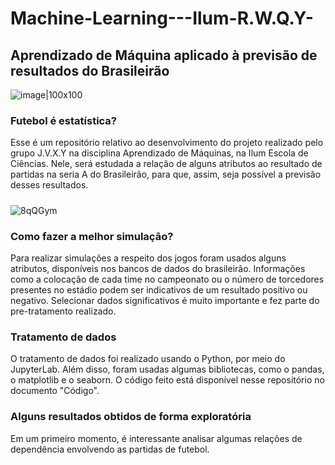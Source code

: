 # Machine-Learning---Ilum-R.W.Q.Y-

## Aprendizado de Máquina aplicado à previsão de resultados do Brasileirão

![image|100x100](https://user-images.githubusercontent.com/107067724/184998620-beb7c37b-20d5-4ec9-843a-a624387f682e.png)

### Futebol é estatística?
Esse é um repositório relativo ao desenvolvimento do projeto realizado pelo grupo J.V.X.Y na disciplina Aprendizado de Máquinas, na Ilum Escola de Ciências. Nele, será estudada a relação de alguns atributos ao resultado de partidas na seria A do Brasileirão, para que, assim, seja possível a previsão desses resultados.

##### 

![8qQGym](https://user-images.githubusercontent.com/107067724/185000434-94e58d5a-f494-41c2-bcc8-69aee78a1213.gif)

### Como fazer a melhor simulação?
Para realizar simulações a respeito dos jogos foram usados alguns atributos, disponíveis nos bancos de dados do brasileirão. Informações como a colocação de cada time no campeonato ou o número de torcedores presentes no estádio podem ser indicativos de um resultado positivo ou negativo. Selecionar dados significativos é muito importante e fez parte do pre-tratamento realizado.

### Tratamento de dados
O tratamento de dados foi realizado usando o Python, por meio do JupyterLab. Além disso, foram usadas algumas bibliotecas, como o pandas, o matplotlib e o seaborn. O código feito está disponível nesse repositório no documento "Código".

### Alguns resultados obtidos de forma exploratória
Em um primeiro momento, é interessante analisar algumas relações de dependência envolvendo as partidas de futebol.
